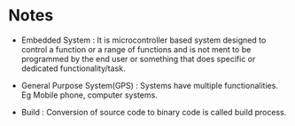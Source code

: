 # Notes

- Embedded System :  It is microcontroller based system designed to control a function or a range of functions and is not ment to be programmed by the end user or something that does specific or dedicated functionality/task. 

- General Purpose System(GPS) : Systems have multiple functionalities. Eg Mobile phone, computer systems.

- Build : Conversion of source code to binary code is called build process.
